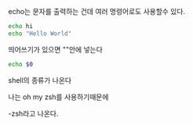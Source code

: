 echo는 문자를 출력하는 건데 여러 명령어로도 사용할수 있다.

```Bash
echo hi
echo "Hello World"
```

띄어쓰기가 있으면 ""안에 넣는다

```Bash
echo $0
```

shell의 종류가 나온다

나는 oh my zsh를 사용하기때문에

-zsh라고 나온다.
